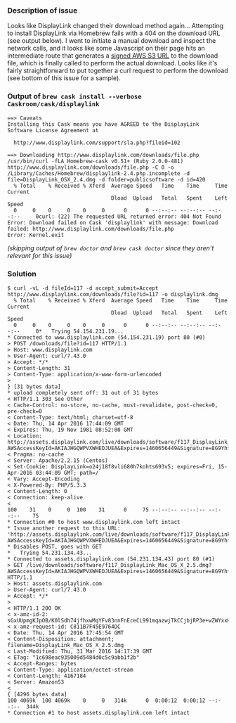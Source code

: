 ### Description of issue

Looks like DisplayLink changed their download method again...  Attempting to install DisplayLink via Homebrew fails with a 404 on the download URL (see output below).  I went to initiate a manual download and inspect the network calls, and it looks like some Javascript on their page hits an intermediate route that generates a [signed AWS S3 URL](http://docs.aws.amazon.com/AmazonS3/latest/dev/RESTAuthentication.html#RESTAuthenticationQueryStringAuth) to the download file, which is finally called to perform the actual download.  Looks like it's fairly straightforward to put together a curl request to perform the download (see bottom of this issue for a sample).

### Output of `brew cask install --verbose Caskroom/cask/displaylink`

```
==> Caveats
Installing this Cask means you have AGREED to the DisplayLink
Software License Agreement at

  http://www.displaylink.com/support/sla.php?fileid=102

==> Downloading http://www.displaylink.com/downloads/file.php
/usr/bin/curl -fLA Homebrew-cask v0.51+ (Ruby 2.0.0-481) http://www.displaylink.com/downloads/file.php -C 0 -o /Library/Caches/Homebrew/displaylink-2.4.php.incomplete -d file=DisplayLink_OSX_2.4.dmg -d folder=publicsoftware -d id=420
  % Total    % Received % Xferd  Average Speed   Time    Time     Time  Current
                                 Dload  Upload   Total   Spent    Left  Speed
  0     0    0     0    0     0      0      0 --:--:-- --:--:-- --:--:--     0curl: (22) The requested URL returned error: 404 Not Found
Error: Download failed on Cask 'displaylink' with message: Download failed: http://www.displaylink.com/downloads/file.php
Error: Kernel.exit
```

_(skipping output of `brew doctor` and `brew cask doctor` since they aren't relevant for this issue)_

### Solution

```
$ curl -vL -d fileId=117 -d accept_submit=Accept http://www.displaylink.com/downloads/file?id=117 -o displaylink.dmg
  % Total    % Received % Xferd  Average Speed   Time    Time     Time  Current
                                 Dload  Upload   Total   Spent    Left  Speed
  0     0    0     0    0     0      0      0 --:--:-- --:--:-- --:--:--     0*   Trying 54.154.231.19...
* Connected to www.displaylink.com (54.154.231.19) port 80 (#0)
> POST /downloads/file?id=117 HTTP/1.1
> Host: www.displaylink.com
> User-Agent: curl/7.43.0
> Accept: */*
> Content-Length: 31
> Content-Type: application/x-www-form-urlencoded
> 
} [31 bytes data]
* upload completely sent off: 31 out of 31 bytes
< HTTP/1.1 303 See Other
< Cache-Control: no-store, no-cache, must-revalidate, post-check=0, pre-check=0
< Content-Type: text/html; charset=utf-8
< Date: Thu, 14 Apr 2016 17:44:09 GMT
< Expires: Thu, 19 Nov 1981 08:52:00 GMT
< Location: http://assets.displaylink.com/live/downloads/software/f117_DisplayLink_Mac_OS_X_2.5.dmg?AWSAccessKeyId=AKIAJHGQWPVXWHEDJUEA&Expires=1460656449&Signature=8G9YhfTYB4CBIdVm0l%2FNwFal41g%3D
< Pragma: no-cache
< Server: Apache/2.2.15 (Centos)
< Set-Cookie: DisplayLink=o24j18f8vli680h7kohts693v5; expires=Fri, 15-Apr-2016 03:44:09 GMT; path=/
< Vary: Accept-Encoding
< X-Powered-By: PHP/5.3.3
< Content-Length: 0
< Connection: keep-alive
< 
100    31    0     0  100    31      0     75 --:--:-- --:--:-- --:--:--    75
* Connection #0 to host www.displaylink.com left intact
* Issue another request to this URL: 'http://assets.displaylink.com/live/downloads/software/f117_DisplayLink_Mac_OS_X_2.5.dmg?AWSAccessKeyId=AKIAJHGQWPVXWHEDJUEA&Expires=1460656449&Signature=8G9YhfTYB4CBIdVm0l%2FNwFal41g%3D'
* Disables POST, goes with GET
*   Trying 54.231.134.43...
* Connected to assets.displaylink.com (54.231.134.43) port 80 (#1)
> GET /live/downloads/software/f117_DisplayLink_Mac_OS_X_2.5.dmg?AWSAccessKeyId=AKIAJHGQWPVXWHEDJUEA&Expires=1460656449&Signature=8G9YhfTYB4CBIdVm0l%2FNwFal41g%3D HTTP/1.1
> Host: assets.displaylink.com
> User-Agent: curl/7.43.0
> Accept: */*
> 
< HTTP/1.1 200 OK
< x-amz-id-2: sGxUUpmgKJpOB/K0lSdh74jfhxwMqYFv83nnFnEceCL991mqazwjTkCCjbjRP3e+wZWYxxHHKWo=
< x-amz-request-id: C811B7F45E9764DC
< Date: Thu, 14 Apr 2016 17:45:54 GMT
< Content-Disposition: attachment; filename=DisplayLink_Mac_OS_X_2.5.dmg
< Last-Modified: Thu, 31 Mar 2016 14:17:39 GMT
< ETag: "1c698eac935009d5484d0c5c9abb1f2b"
< Accept-Ranges: bytes
< Content-Type: application/octet-stream
< Content-Length: 4167184
< Server: AmazonS3
< 
{ [4296 bytes data]
100 4069k  100 4069k    0     0   314k      0  0:00:12  0:00:12 --:--:--  344k
* Connection #1 to host assets.displaylink.com left intact
```
